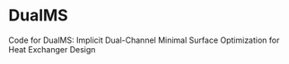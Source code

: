 # DualMS
Code for DualMS: Implicit Dual-Channel Minimal Surface Optimization for Heat Exchanger Design
